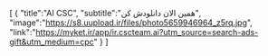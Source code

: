 [
{
"title":"AI CSC",
"subtitle":"همین الان دانلودش کن",
"image":"https://s8.uupload.ir/files/photo5659946964_z5rq.jpg",
"link":"https://myket.ir/app/ir.cscteam.ai?utm_source=search-ads-gift&utm_medium=cpc"
}
]
